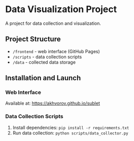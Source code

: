 # Data Visualization Project

A project for data collection and visualization.

## Project Structure

- `/frontend` - web interface (GitHub Pages)
- `/scripts` - data collection scripts
- `/data` - collected data storage

## Installation and Launch

### Web Interface
Available at: https://akhvorov.github.io/sublet

### Data Collection Scripts
1. Install dependencies: `pip install -r requirements.txt`
2. Run data collection: `python scripts/data_collector.py`